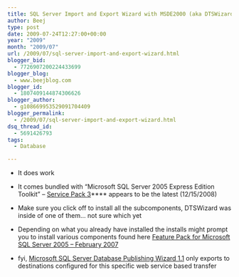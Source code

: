 ```yaml
---
title: SQL Server Import and Export Wizard with MSDE2000 (aka DTSWizard)
author: Beej
type: post
date: 2009-07-24T12:27:00+00:00
year: "2009"
month: "2009/07"
url: /2009/07/sql-server-import-and-export-wizard.html
blogger_bid:
  - 7726907200224433699
blogger_blog:
  - www.beejblog.com
blogger_id:
  - 1807409144874306626
blogger_author:
  - g108669953529091704409
blogger_permalink:
  - /2009/07/sql-server-import-and-export-wizard.html
dsq_thread_id:
  - 5691426793
tags:
  - Database

---
```

  * It does work 
  * It comes bundled with “Microsoft SQL Server 2005 Express Edition Toolkit” &#8211; <a href="http://www.microsoft.com/downloads/details.aspx?familyid=D434DC36-A24D-44EE-937E-553C382557E3&displaylang=en" target="_blank">Service Pack 3</a>**** appears to be the latest (12/15/2008)
  * Make sure you click off to install all the subcomponents, DTSWizard was inside of one of them… not sure which yet

  * Depending on what you already have installed the installs might prompt you to install various components found here <a href="http://www.microsoft.com/downloads/details.aspx?FamilyId=50b97994-8453-4998-8226-fa42ec403d17&DisplayLang=en" target="_blank">Feature Pack for Microsoft SQL Server 2005 &#8211; February 2007</a> 
  * fyi, <a href="http://www.microsoft.com/downloads/details.aspx?FamilyId=56E5B1C5-BF17-42E0-A410-371A838E570A&displaylang=en" target="_blank">Microsoft SQL Server Database Publishing Wizard 1.1</a> only exports to destinations configured for this specific web service based transfer